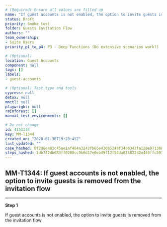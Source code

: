 ```yaml
---
# (Required) Ensure all values are filled up
name: "If guest accounts is not enabled, the option to invite guests is removed from the invitation flow"
status: Draft
priority: Smoke test
folder: Guests Invitation Flow
authors: ""
team_ownership: 
- Suite Users
priority_p1_to_p4: P3 - Deep Functions (Do extensive scenarios work?)

# (Optional)
location: Guest Accounts
component: null
tags: []
labels: 
- guest-accounts

# (Optional) Test type and tools
cypress: null
detox: null
mmctl: null
playwright: null
rainforest: []
manual_test_environments: []

# Do not change
id: 4151134
key: MM-T1344
created_on: "2020-01-30T19:20:45Z"
last_updated: ""
case_hashed: 0f2d6ea03c45ae1af464a3242fb65e43695248f3400342fa120e9713081729ec2431eab76a059549d9b6c2052c5246cd
steps_hashed: 1db742db683ff0280cc9b6d17e6eb49f12f54da03382242a440ffc5930146f34530ede1d157421eb87073cc8f1f64299
---
```


<!-- (Auto-generated) Based on frontmatter's "key" and "name" -->

## MM-T1344: If guest accounts is not enabled, the option to invite guests is removed from the invitation flow

---

**Step 1**

If guest accounts is not enabled, the option to invite guests is removed from the invitation flow
